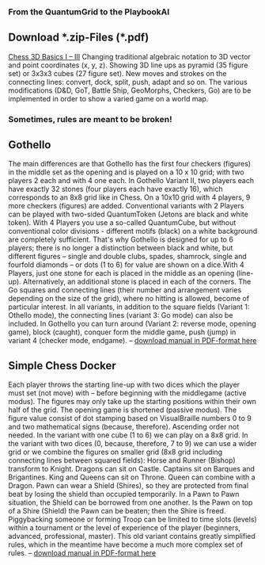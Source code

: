 <h3>From the QuantumGrid to the PlaybookAI</h3>
<h2>Download *.zip-Files (*.pdf)</h2>
<p><a href="">Chess 3D Basics I – III</a> Changing traditional algebraic notation to 3D vector and point coordinates (x, y, z). Showing 3D line ups as pyramid (35 figure set) or 3x3x3 cubes (27 figure set). New moves and strokes on the connecting lines: convert, dock, split, push, adapt and so on. The various modifications (D&D, GoT, Battle Ship, GeoMorphs, Checkers, Go) are to be implemented in order to show a varied game on a world map.</p>
<h3>Sometimes, rules are meant to be broken!</h3>
<h2>Gothello</h2>
<p>The main differences are that Gothello has the first four checkers (figures) in the middle set as the opening and is played on a 10 x 10 grid; with two players 2 each and with 4 one each. In Gothello Variant II, two players each have exactly 32 stones (four players each have exactly 16), which corresponds to an 8x8 grid like in Chess. On a 10x10 grid with 4 players, 9 more checkers (figures) are added. Conventional variants with 2 Players can be played with two-sided QuantumToken (Jetons are black and white token). With 4 Players you use a so-called QuantumCube, but without conventional color divisions - different motifs (black) on a white background are completely sufficient. That's why Gothello is designed for up to 6 players; there is no longer a distinction between black and white, but different figures – single and double clubs, spades, shamrock, single and fourfold diamonds – or dots (1 to 6) for value are shown on a dice.With 4 Players, just one stone for each is placed in the middle as an opening (line-up). Alternatively, an additional stone is placed in each of the corners. The Go squares and connecting lines (their number and arrangement varies depending on the size of the grid), where no hitting is allowed, become of particular interest. In all variants, in addition to the square fields (Variant 1: Othello mode), the connecting lines (variant 3: Go mode) can also be included. In Gothello you can turn around (Variant 2: reverse mode, opening game), block (caught), conquer form the middle game, push (jump) in variant 4 (checker mode, endgame). – <a href="https://github.com/scifiltr/QuantumGrid/blob/main/manuals/Manual-for-Gothello.pdf">download manual in PDF-format here</a></p>
<h2>Simple Chess Docker</h2>
<p>Each player throws the starting line-up with two dices which the player must set (not move) with – before beginning with the middlegame (active modus). The figures may only take up the starting positions within their own half of the grid. The opening game is shortened (passive modus). The figure value consist of dot stamping based on VisualBraille numbers 0 to 9 and two mathematical signs (because, therefore). Ascending order not needed. In the variant with one cube (1 to 6) we can play on a 8x8 grid. In the variant with two dices (0, because, therefore, 7 to 9) we can use a wider grid or we combine the figures on smaller grid (8x8 grid including connecting lines between squared fields): Horse and Runner (Bishop) transform to Knight. Dragons can sit on Castle. Captains sit on Barques and Brigantines. King and Queens can sit on Throne. Queen can combine with a Dragon. Pawn can wear a Shield (Shires), so they are protected from final beat by losing the shield than occupied temporarily. In a Pawn to Pawn situation, the Shield can be borrowed from one another. Is the Pawn on top of a Shire (Shield) the Pawn can be beaten; then the Shire is freed. Piggybacking someone or forming Troop can be limited to time slots (levels) within a tournament or the level of experience of the player (beginners, advanced, professional, master). This old variant contains greatly simplified rules, which in the meantime have become a much more complex set of rules. – <a href="https://github.com/scifiltr/QuantumGrid/blob/main/manuals/Manual-for-Chess-Docker.pdf">download manual in PDF-format here</a></p>
